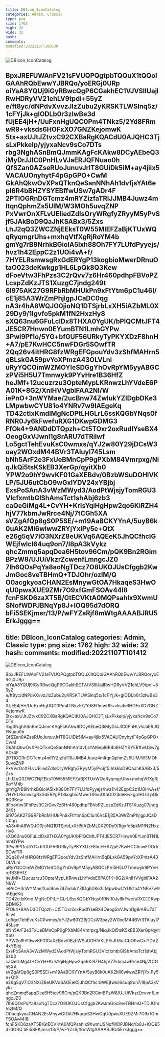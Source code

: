 ```yaml
---
title: DBIcon_IconCatalog
categories: Admin, Classic
type: png
size: 1762
high: 32
wide: 32
hash: 
comments: 
modified:20221107T100630
---
```

![DBIcon_IconCatalog][1]

[1]: data:image/png;base64,iVBORw0KGgoAAAANSUhEUgAAACAAAAAgCAYAAABzenr0AAAAAXNSR0IArs4c6QAA
BpxJREFUWAnFV21sFVUQPQgtpbTQQuX1tQQoIGAAhRQbEwwYJBRQo/yoERGj0URp
oiYaA8YQUj9iGyRBwcQgP6CGakhEC1VJVSIIUajIRwHDRyVV21ehLV9tpdi+55yZ
e/ft8yc/dNPdvXvvzJlzZubu2yKRSKTLWSlnq5z/1cFYjJk+gIODLb0r3zlwBe3d
fUjEE4jH+/UuFxnHgUQC0Pm4TNkz5/2Yd8FRmwR9+vksds6HOFxXO7GNZKejomwK
5tx+axUJtJZtvxC92CXBaRgKQACdU0AJQHC3TjsLxPkkeIp/yjyxaNcv9sCo7DTs
rbg3NghASnBmQJmmKAgFcKAkw8DCyAEbeQ3iMyDrJJlC0PnHLvVJaERJQFNuao0h
QfSZan0AZseRUoJunuvJrIT8GUiDk5iM+ay4jiix5VACAUOnyhytF4pGpGPO+CwM
GkAhQkwOvXPsQTknQeSanNNhAh1dvfjsYAt6epl6R4bBHZYSYEBffwUSw7gADr4F
2PTIOGRnDGTcmz4mRYZizfaTRlJJMB4Juwz4mltqnQphmZs5UIM/W3MOh5uvqZNP
PxVwrOnXFLvUEliedZdIsOryWRgfyZRyyM5yPvSjf5JAkBoD9QaJhKSABx3/5Zxs
LhJ2qQ3ZWCZNjEEksT0W55MlEFZaBjKTUxWQqRyqmgrUhs+mxhqVtfXgRjRoYM4b
gmYg7rB9NrhkBGioIA5Ixh88Oh7FY7LUfdPyyejs/hvz1h42EppC2z1UOi4vA+f/
7HYELRsmwsgRxGdERYgP13kogbioMwerDRnuOtaO023deKwkgp1HL6LpQk8Q3Kew
dFoeVtw3FhPzs3C2rQvv7z6Hr460pdhpFBVoPZLcspZdKzJTS1XuzgC7jndg249t
6l975AK27G9RFbRbMHUkPn9xFtYtm6pC1u46I/cE1j85A3WrZmPhjIgpJCaDC0qg
nA3r4hA8WQJO0jioNQ1DTSjrbLxXH5iAZbML0X29Dy9/1Igvfo5pkM1fN2HxzHy8
sXQ63nu6GFuLclDx8THXA0YgUK/bPlQCMtJFT4JE5CR7Hnwn0EYumBTN1LmhGYPw
3Pwi9Pf1o/5YG+bfGUF56URkyTyPKYXDzF8hnH+A7/pE7KwHCC5nwFDGr5SOwfTR
2Qq26v4itHRG8fzWRgEFGpouYdv3zShfMAHrn5qBLskGA59pvYoXPmzA43OLVLni
uRyYQCOimWZMOYIeSDGgYhOvRpYM5yyABGCzPVi5H5U7Tmnwyk9PYvHre1B36HfZ
heJMf+12ucuzrzu3OpteMypLKRnwzLhYVdeE6PA01K+8G2/XnlHVVgblFAA2Nl/W
iePnO+3nWYMae/2ucBnw74ZwlukYZIDgbDKe3LMpwbwCYU81o4YNRv7w9IAEgeKq
TD42ctIxKmdIMgNcDPtLHGLrL6ssKQGbYNqs0fRNR0Jy6kFwefuRXG1DKwpGDMG3
FfOk4+9ANDdDTQpzh+Ct5TOxr2oxRudlYseBX4OeogGxVJwnI1g8rARU7dTRiIwf
Lo5gctTehEvuKsC0wmxs/qYJ2w80Y29jDCsW3oay2WOxdM44BVr3TAluyI745Lsm
bNh5ArF2e3FxUeBMnCpP9gPXbM84Vmrpxg/NiqJkQi5tsKSkEB3XerGp/qyitXb0
YPW2o9hY9wvKF01GaXEBdv/0BzbWSuDOHlVKLP/5JU6utCbO9wGxlYDV24xYBjbj
ExsPoSAnA3vWzMWyd3/AodPtWjsjyTomRGU3VlcfxmtbGlShAmsTct1shAbj6zb3
caQeGiMg4L+CvYH+KrIsYqiHgHpw2qo6KiRZH4hjV77kbmJwRrce4Nj/7tCGh5XA
sVZgAfQp8gS0P5SE/+m19AaBCKYYnA/5uyB6k0uAK2Ml6wlwwZRYjYxIPy5e+QtX
e26g5qV7lO3NXrZ8eUKVq6AQEeK5JhQCfhcIGWEjfwlcl64uq9on7/l8pA3kVykz
qhcZmmq5apqDea6H5tov96Cm/pQK9Bn2RGimBPzW8/UJUiVkzrZcwenfLmngcJZ0
7Ih6QOsPqYa8aoNgTDcz7O8UKOJUsCfggb2KwJmGoc8veTBHmQ+TDJOhr/ozIM/Q
O0acgkyoaCHAN2EsMnywGtOA7HkaqeS3HwOqU0pwsXUE9ZMr7O9xfGmFSOAv44I8
fcnFSKD6zaXT5B/GtECVKtA0MQPsahIx9XwmUSNofWDPJBNqYp8J+lOQ95d7dORQ
bFi5SEKjmsr/13/P/wFYZsRjf8mWtgAAAABJRU5ErkJggg==
---
title: DBIcon_IconCatalog
categories: Admin, Classic
type: png
size: 1762
high: 32
wide: 32
hash: 
comments: 
modified:20221107T101412
---
![DBIcon_IconCatalog][1]

[1]: data:image/png;base64,iVBORw0KGgoAAAANSUhEUgAAACAAAAAgCAYAAABzenr0AAAAAXNSR0IArs4c6QAA
BpxJREFUWAnFV21sFVUQPQgtpbTQQuX1tQQoIGAAhRQbEwwYJBRQo/yoERGj0URp
oiYaA8YQUj9iGyRBwcQgP6CGakhEC1VJVSIIUajIRwHDRyVV21ehLV9tpdi+55yZ
e/ft8yc/dNPdvXvvzJlzZubu2yKRSKTLWSlnq5z/1cFYjJk+gIODLb0r3zlwBe3d
fUjEE4jH+/UuFxnHgUQC0Pm4TNkz5/2Yd8FRmwR9+vksds6HOFxXO7GNZKejomwK
5tx+axUJtJZtvxC92CXBaRgKQACdU0AJQHC3TjsLxPkkeIp/yjyxaNcv9sCo7DTs
rbg3NghASnBmQJmmKAgFcKAkw8DCyAEbeQ3iMyDrJJlC0PnHLvVJaERJQFNuao0h
QfSZan0AZseRUoJunuvJrIT8GUiDk5iM+ay4jiix5VACAUOnyhytF4pGpGPO+CwM
GkAhQkwOvXPsQTknQeSanNNhAh1dvfjsYAt6epl6R4bBHZYSYEBffwUSw7gADr4F
2PTIOGRnDGTcmz4mRYZizfaTRlJJMB4Juwz4mltqnQphmZs5UIM/W3MOh5uvqZNP
PxVwrOnXFLvUEliedZdIsOryWRgfyZRyyM5yPvSjf5JAkBoD9QaJhKSABx3/5Zxs
LhJ2qQ3ZWCZNjEEksT0W55MlEFZaBjKTUxWQqRyqmgrUhs+mxhqVtfXgRjRoYM4b
gmYg7rB9NrhkBGioIA5Ixh88Oh7FY7LUfdPyyejs/hvz1h42EppC2z1UOi4vA+f/
7HYELRsmwsgRxGdERYgP13kogbioMwerDRnuOtaO023deKwkgp1HL6LpQk8Q3Kew
dFoeVtw3FhPzs3C2rQvv7z6Hr460pdhpFBVoPZLcspZdKzJTS1XuzgC7jndg249t
6l975AK27G9RFbRbMHUkPn9xFtYtm6pC1u46I/cE1j85A3WrZmPhjIgpJCaDC0qg
nA3r4hA8WQJO0jioNQ1DTSjrbLxXH5iAZbML0X29Dy9/1Igvfo5pkM1fN2HxzHy8
sXQ63nu6GFuLclDx8THXA0YgUK/bPlQCMtJFT4JE5CR7Hnwn0EYumBTN1LmhGYPw
3Pwi9Pf1o/5YG+bfGUF56URkyTyPKYXDzF8hnH+A7/pE7KwHCC5nwFDGr5SOwfTR
2Qq26v4itHRG8fzWRgEFGpouYdv3zShfMAHrn5qBLskGA59pvYoXPmzA43OLVLni
uRyYQCOimWZMOYIeSDGgYhOvRpYM5yyABGCzPVi5H5U7Tmnwyk9PYvHre1B36HfZ
heJMf+12ucuzrzu3OpteMypLKRnwzLhYVdeE6PA01K+8G2/XnlHVVgblFAA2Nl/W
iePnO+3nWYMae/2ucBnw74ZwlukYZIDgbDKe3LMpwbwCYU81o4YNRv7w9IAEgeKq
TD42ctIxKmdIMgNcDPtLHGLrL6ssKQGbYNqs0fRNR0Jy6kFwefuRXG1DKwpGDMG3
FfOk4+9ANDdDTQpzh+Ct5TOxr2oxRudlYseBX4OeogGxVJwnI1g8rARU7dTRiIwf
Lo5gctTehEvuKsC0wmxs/qYJ2w80Y29jDCsW3oay2WOxdM44BVr3TAluyI745Lsm
bNh5ArF2e3FxUeBMnCpP9gPXbM84Vmrpxg/NiqJkQi5tsKSkEB3XerGp/qyitXb0
YPW2o9hY9wvKF01GaXEBdv/0BzbWSuDOHlVKLP/5JU6utCbO9wGxlYDV24xYBjbj
ExsPoSAnA3vWzMWyd3/AodPtWjsjyTomRGU3VlcfxmtbGlShAmsTct1shAbj6zb3
caQeGiMg4L+CvYH+KrIsYqiHgHpw2qo6KiRZH4hjV77kbmJwRrce4Nj/7tCGh5XA
sVZgAfQp8gS0P5SE/+m19AaBCKYYnA/5uyB6k0uAK2Ml6wlwwZRYjYxIPy5e+QtX
e26g5qV7lO3NXrZ8eUKVq6AQEeK5JhQCfhcIGWEjfwlcl64uq9on7/l8pA3kVykz
qhcZmmq5apqDea6H5tov96Cm/pQK9Bn2RGimBPzW8/UJUiVkzrZcwenfLmngcJZ0
7Ih6QOsPqYa8aoNgTDcz7O8UKOJUsCfggb2KwJmGoc8veTBHmQ+TDJOhr/ozIM/Q
O0acgkyoaCHAN2EsMnywGtOA7HkaqeS3HwOqU0pwsXUE9ZMr7O9xfGmFSOAv44I8
fcnFSKD6zaXT5B/GtECVKtA0MQPsahIx9XwmUSNofWDPJBNqYp8J+lOQ95d7dORQ
bFi5SEKjmsr/13/P/wFYZsRjf8mWtgAAAABJRU5ErkJggg==
